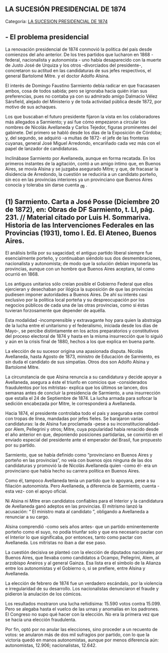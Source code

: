 ## LA SUCESIÓN PRESIDENCIAL DE 1874

Categoría: [LA SUCESION PRESIDENCIAL DE 1874](http://descubrircorrientes.com.ar/2012/index.php/4410-corrientes-en-la-familia-argentina-1870-a-la-actualidad/hegemonia-antimitrista-en-la-politica-correntina-1869-1877/la-sucesion-presidencial-de-1874)

## **\- El problema presidencial**

La renovación presidencial de 1874 conmovió la política del país desde comienzos del año anterior. De los tres partidos que lucharon en 1868 - federal, nacionalista y autonomista - uno había desaparecido con la muerte de Justo José de Urquiza y los otros -divorciados del presidente-, concretaron su actitud en las candidaturas de sus jefes respectivos, el general Bartolomé Mitre. y el doctor Adolfo Alsina.

El interés de Domingo Faustino Sarmiento debía radicar en que fracasasen ambos, cosa de todos sabida; pero se ignoraba hacia quién irían sus preferencias, pues no contaba ya con su admirado amigo Dalmacio Vélez Sársfield, alejado del Ministerio y de toda actividad pública desde 1872, por motivo de sus achaques.

Los que buscaban el futuro presidente fijaron la vista en los colaboradores más allegados a Sarmiento; y así fue cómo empezaron a circular los nombres de Nicolás Avellaneda y Carlos Tejedor, figuras prominentes del gabinete. Del primero se habló desde los días de la Exposición de Córdoba; y, del segundo, se adquirió -a multas de 1872- el jefe de las fronteras cuyanas, general José Miguel Arredondo, encariñado cada vez más con el papel de lanzador de candidaturas.

Inclinábase Sarmiento por Avellaneda, aunque en forma recatada. En los primeros instantes de la agitación, contó a un amigo íntimo que, en Buenos Aires, se movía Alsina y se juzgaba asegurado Mitre; y que, de fracasar la disidencia de Arredondo, la cuestión se reduciría a un candidato porteño, sin eco en las provincias interiores ya un provinciano que Buenos Aires conocía y toleraba sin darse cuenta <sub><strong><span><span>(1)</span></span></strong></sub> .

## **(1) Sarmiento. Carta a José Posse (Diciembre 20 de 1872), en: Obras de DF Sarmiento, t. LI, pág. 231\. // Material citado por Luis H. Sommariva. Historia de las Intervenciones Federales en las Provincias (1931), tomo I. Ed. El Ateneo, Buenos Aires.**

El análisis brilla por su sagacidad; el antiguo partido liberal siempre fue esencialmente porteño, y continuaban siéndolo sus dos desmembraciones, nacionalista y autonomista; de modo que la solución debían imponerla las provincias, aunque con un hombre que Buenos Aires aceptara, tal como ocurrió en 1868.

Los antiguos unitarios sólo creían posible el Gobierno Federal que ellos ejercieran y desechaban por ilógica la suposición de que las provincias pudiesen imponer autoridades a Buenos Aires. De ahí su interés casi exclusivo por la política local porteña y su despreocupación por los negocios públicos de cada una de las otras provincias, como si éstas tuvieran forzosamente que depender de aquélla.

Esta modalidad -incomprensible y extravagante hoy para quien la abstraiga de la lucha entre el unitarismo y el federalismo, iniciada desde los días de Mayo-, se percibe distintamente en los actos preparatorios y constitutivos del proceso electoral de 1874 y hasta en la misma insurrección que lo siguió y aún en la crisis final de 1880, hechos a los que explica en buena parte.

La elección de su sucesor origina una apasionada disputa. Nicolás Avellaneda, hasta Agosto de 1873, ministro de Educación de Sarmiento, es sin duda el candidato de sus simpatías. Otros dos son Adolfo Alsina y Bartolomé Mitre.

La circunstancia de que Alsina renuncia a su candidatura y decide apoyar a Avellaneda, asegura a éste el triunfo en comicios que -considerados fraudulentos por los mitristas- explica que los últimos se lancen, dos semanas antes de concluir la presidencia de Sarmiento, a una insurrección que estalla el 24 de Septiembre de 1874. La lucha armada para sofocar la sedición encabezada por Mitre, le corresponderá a Avellaneda.

Hacia 1874, el presidente controlaba todo el país y aseguraba este control con tropas de línea, mandadas por jefes fieles. Se barajaron varias candidaturas: la de Alsina fue proclamada -pese a su inconstitucionalidad- por Alem, Pellegrini y otros; Mitre, cuya popularidad había renacido desde el año anterior en que, deponiendo posiciones partidarias, se convirtió en el enviado especial del presidente ante el emperador del Brasil, fue propuesto por su partido.

Sarmiento, que se había definido como “provinciano en Buenos Aires y porteño en las provincias”, no veía con buenos ojos ninguna de las dos candidaturas y promovió la de Nicolás Avellaneda quien -como él- era un provinciano que había hecho su carrera política en Buenos Aires.

Como él, tampoco Avellaneda tenía un partido que lo apoyara, pese a su filiación autonomista. Pero Avellaneda, a diferencia de Sarmiento, cuenta -esta vez- con el apoyo oficial.

Ni Alsina ni Mitre eran candidatos confiables para el Interior y la candidatura de Avellaneda ganó adeptos en las provincias. El mitrismo lanzó la acusación: “ El ministro mata al candidato ”, obligando a Avellaneda a renunciar a su cargo.

Alsina comprendió -como seis años antes- que un partido eminentemente porteño como el suyo, no podía triunfar solo y que era necesario pactar con el Interior lo que significaba, por entonces, tanto como pactar con Avellaneda. Los mitristas no iban a dar ese paso.

La cuestión decisiva se planteó con la elección de diputados nacionales por Buenos Aires, que llevaba como candidatos a Ocampo, Pellegrini, Alem, al arzobispo Aneiros y al general Gainza. Esa lista era el símbolo de la Alianza entre los autonomistas y el Gobierno o, si se prefiere, entre Alsina y Avellaneda.

La elección de febrero de 1874 fue un verdadero escándalo, por la violencia e irregularidad de su desarrollo. Los nacionalistas denunciaron el fraude y pidieron la anulación de los cómicos.

Los resultados mostraron una lucha reñidísima: 15.590 votos contra 15.099. Pero se alegaba hasta el vuelco de las urnas y anomalías en los padrones. El Congreso no supo qué hacer con la elección. No era la primera vez que se hacía una elección fraudulenta.

Por fin, optó por no anular las elecciones, sino proceder a un recuento de votos: se anularon más de dos mil sufragios por partido, con lo que la victoria quedó en manos autonomistas, aunque por menos diferencia aún: autonomistas, 12.906; nacionalistas, 12.642.